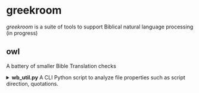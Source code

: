 # greekroom  

_greekroom_ is a suite of tools to support Biblical natural language processing (in progress)

<!--
[![image alt >](http://img.shields.io/pypi/v/greekroom.svg)](https://pypi.python.org/pypi/greekroom/)

### Installation (stubs only, in early development, not ready for regular users yet)

```bash
pip install greekroom
```
or
```bash
git clone https://github.com/BibleNLP/greek-room.git
```
-->


## owl 
A battery of smaller Bible Translation checks

<details>
<summary> <b>wb_util.py</b>
A CLI Python script to analyze file properties such as script direction, quotations.</summary>

<code>
usage: wb_util.py [-h] [-i INPUT_FILENAME] [-s INPUT_STRING] [-j JSON_OUT_FILENAME] [-o HTML_OUT_FILENAME] [--lang_code LANG_CODE] [--lang_name LANG_NAME]

options:
  -h, --help            show this help message and exit
  -i INPUT_FILENAME, --input_filename INPUT_FILENAME
  -s INPUT_STRING, --input_string INPUT_STRING
  -j JSON_OUT_FILENAME, --json_out_filename JSON_OUT_FILENAME
  -o HTML_OUT_FILENAME, --html_out_filename HTML_OUT_FILENAME
  --lang_code LANG_CODE
  --lang_name LANG_NAME
</code>
Sample calls
<code>
wb_util.py -h
wb_util.py -s """She asked: “Whatʼs a ‘PyPi’?”\nHe replied: “I don't know.”\n""" -j test.json
cat test.json
```
</details>

<details>
<summary> <b>gr_utilities.wb_util</b>
A Python function to analyze file properties such as script direction, quotations.</summary>
```python 
import json
from gr_utilities import wb_util

# Apply script to string
text = """She asked: “Whatʼs a ‘PyPi’?”\nHe replied: “I don't know.”\n"""
result_dict = wb_util.script_punct(None, text, "eng", "English")
print(result_dict)

# Apply script to file content
# Write text to file
filename = "test.txt"
with open(filename, "w") as f_out:
    f_out.write(text)
# Apply script
result_dict2 = wb_util.script_punct(filename)
# Print result as JSON string
print(json.dumps(result_dict2))
# Write result to HTML file
html_output = "test.html"
with open(html_output, "w") as f_html:
    wb_util.print_to_html(result_dict2, f_html)
</code>
</details>

## gr_utilities

